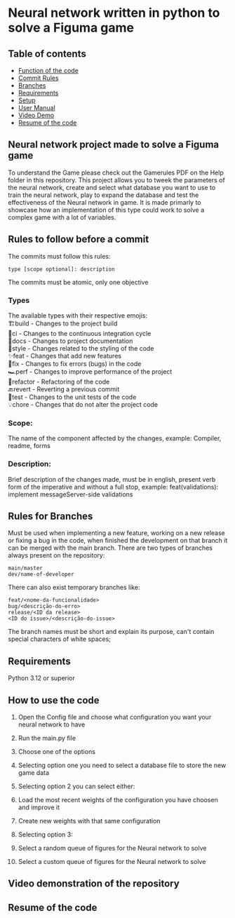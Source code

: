 ﻿# Neural network written in python to solve a Figuma game

## Table of contents
- [Function of the code](#a-function-code-that-immitates-a-ticket-machine-in-a-metro-system-done-in-the-context-of-a-university-project)
- [Commit Rules](#rules-to-follow-before-a-commit)
- [Branches](#rules-for-branches)
- [Requirements](#requirements)
- [Setup](#how-to-setup-the-tools)
- [User Manual](#how-to-use-the-code)
- [Video Demo](#video-demonstration-of-the-repository)
- [Resume of the code](#Resume-of-the-code)


## Neural network project made to solve a Figuma game  
To understand the Game please check out the Gamerules PDF on the Help folder in this repository. This project allows you to tweek the parameters
of the neural network, create and select what database you want to use to train the neural network, play to expand the database and test the effectiveness
of the Neural network in game.
It is made primarly to showcase how an implementation of this type could work to solve a complex game with a lot of variables.  

## Rules to follow before a commit

The commits must follow this rules:

    type [scope optional]: description

The commits must be atomic, only one objective

### Types

The available types with their respective emojis:  
🏗️build - Changes to the project build  
🔄️ci - Changes to the continuous integration cycle  
📄docs - Changes to project documentation  
🎨style - Changes related to the styling of the code  
✨feat - Changes that add new features  
🐛fix - Changes to fix errors (bugs) in the code  
🏎️perf - Changes to improve performance of the project  
🧹refactor - Refactoring of the code  
🔙revert - Reverting a previous commit  
🧮test - Changes to the unit tests of the code  
💡chore - Changes that do not alter the project code

### Scope:

The name of the component affected by the changes, example:
Compiler, readme, forms

### Description:

Brief description of the changes made, must be in english, present verb form of the imperative and without a full stop, example:
feat(validations): implement messageServer-side validations


## Rules for Branches

Must be used when implementing a new feature, working on a new release or fixing a bug in the code, when finished the development on that branch it can be merged with the main branch.
There are two types of branches always present on the repository:

    main/master
    dev/name-of-developer

There can also exist temporary branches like:

    feat/<nome-da-funcionalidade>
    bug/<descrição-do-erro>
    release/<ID da release>
    <ID do issue>/<descrição-do-issue>

The branch names must be short and explain its purpose, can't contain special characters of white spaces;


## Requirements

Python 3.12 or superior


##  How to use the code

1. Open the Config file and choose what configuration you want your neural network to have
2. Run the main.py file 
3. Choose one of the options

1. Selecting option one you need to select a database file to store the new game data

1. Selecting option 2 you can select either:
2. Load the most recent weights of the configuration you have choosen and improve it
3. Create new weights with that same configuration

1. Selecting option 3:
2. Select a random queue of figures for the Neural network to solve
3. Select a custom queue of figures for the Neural network to solve

## Video demonstration of the repository   

## Resume of the code  
